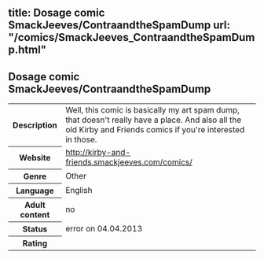 title: Dosage comic SmackJeeves/ContraandtheSpamDump
url: "/comics/SmackJeeves_ContraandtheSpamDump.html"
---
Dosage comic SmackJeeves/ContraandtheSpamDump
-----------------------------------------

<table class="comicinfo">
<tr>
<th>Description</th><td>Well, this comic is basically my art spam dump, that doesn't really have a place. And also all the old Kirby and Friends comics if you're interested in those.</td>
</tr>
<tr>
<th>Website</th><td><a href="http://kirby-and-friends.smackjeeves.com/comics/">http://kirby-and-friends.smackjeeves.com/comics/</a></td>
</tr>
<tr>
<th>Genre</th><td>Other</td>
</tr>
<tr>
<th>Language</th><td>English</td>
</tr>
<tr>
<th>Adult content</th><td>no</td>
</tr>
<tr>
<th>Status</th><td>error on 04.04.2013</td>
</tr>
<tr>
<th>Rating</th><td><div class="g-plusone" data-size="standard" data-annotation="bubble"
 data-href="http://kirby-and-friends.smackjeeves.com/comics/"></div></td>
</tr>
</table>
<script type="text/javascript">
  (function() {
    var po = document.createElement('script'); po.type = 'text/javascript'; po.async = true;
    po.src = 'https://apis.google.com/js/plusone.js';
    var s = document.getElementsByTagName('script')[0]; s.parentNode.insertBefore(po, s);
  })();
</script>
